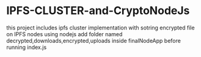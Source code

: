 # IPFS-CLUSTER-and-CryptoNodeJs
this project includes ipfs cluster implementation with sotring encrypted file on IPFS nodes using nodejs
add folder named 
decrypted,downloads,encrypted,uploads inside finalNodeApp before running index.js
